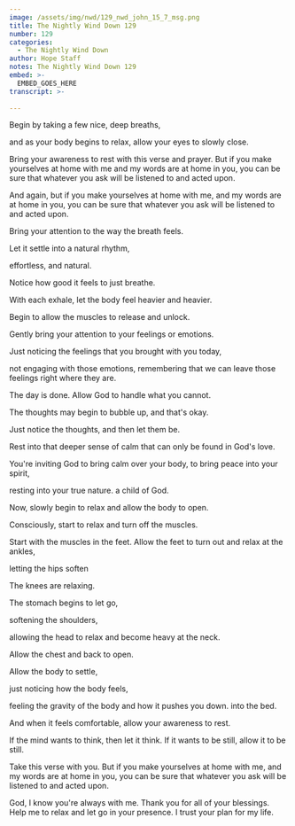 ```yaml
---
image: /assets/img/nwd/129_nwd_john_15_7_msg.png
title: The Nightly Wind Down 129
number: 129
categories:
  - The Nightly Wind Down
author: Hope Staff
notes: The Nightly Wind Down 129
embed: >-
  EMBED_GOES_HERE
transcript: >-
  
---
```

Begin by taking a few nice, deep breaths,

and as your body begins to relax, allow your eyes to slowly close.

Bring your awareness to rest with this verse and prayer. But if you make yourselves at home with me and my words are at home in you, you can be sure that whatever you ask will be listened to and acted upon.

And again, but if you make yourselves at home with me, and my words are at home in you, you can be sure that whatever you ask will be listened to and acted upon.

Bring your attention to the way the breath feels.

Let it settle into a natural rhythm,

effortless, and natural.

Notice how good it feels to just breathe.

With each exhale, let the body feel heavier and heavier.

Begin to allow the muscles to release and unlock.

Gently bring your attention to your feelings or emotions.

Just noticing the feelings that you brought with you today,

not engaging with those emotions, remembering that we can leave those feelings right where they are.

The day is done. Allow God to handle what you cannot.

The thoughts may begin to bubble up, and that's okay.

Just notice the thoughts, and then let them be.

Rest into that deeper sense of calm that can only be found in God's love.

You're inviting God to bring calm over your body, to bring peace into your spirit,

resting into your true nature. a child of God.

Now, slowly begin to relax and allow the body to open.

Consciously, start to relax and turn off the muscles.

Start with the muscles in the feet. Allow the feet to turn out and relax at the ankles,

letting the hips soften

The knees are relaxing.

The stomach begins to let go,

softening the shoulders,

allowing the head to relax and become heavy at the neck.

Allow the chest and back to open.

Allow the body to settle,

just noticing how the body feels,

feeling the gravity of the body and how it pushes you down. into the bed.

And when it feels comfortable, allow your awareness to rest.

If the mind wants to think, then let it think. If it wants to be still, allow it to be still.

Take this verse with you. But if you make yourselves at home with me, and my words are at home in you, you can be sure that whatever you ask will be listened to and acted upon.

God, I know you're always with me. Thank you for all of your blessings. Help me to relax and let go in your presence. I trust your plan for my life.

